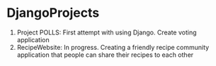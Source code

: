 # DjangoProjects
1. Project POLLS: First attempt with using Django. Create voting application
2. RecipeWebsite: In progress. Creating a friendly recipe community application that people can share their recipes to each other 
